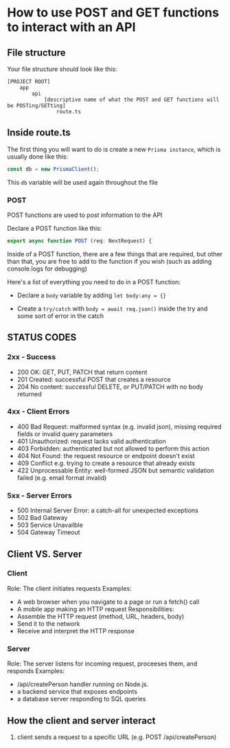 # How to use POST and GET functions to interact with an API
## File structure
Your file structure should look like this:
```
[PROJECT ROOT]
    app
        api
            [descriptive name of what the POST and GET functions will be POSTing/GETting]
                route.ts
```
## Inside route.ts
The first thing you will want to do is create a new `Prisma instance`, which is usually done like this:
```typescript
const db = new PrismaClient(); 
```
This `db` variable will be used again throughout the file

### POST
POST functions are used to post information to the API

Declare a POST function like this:
```typescript
export async function POST (req: NextRequest) {
```

Inside of a POST function, there are a few things that are required, but other than that, you are free to add to the function if you wish (such as adding console.logs for debugging)

Here's a list of everything you need to do in a POST function: 
* Declare a `body` variable by adding `let body:any = {}`

* Create a `try/catch` with `body = await req.json()` inside the try and some sort of error in the catch

## STATUS CODES
### 2xx - Success 
- 200 OK: GET, PUT, PATCH that return content
- 201 Created: successful POST that creates a resource
- 204 No content: successful DELETE, or PUT/PATCH with no body returned 

### 4xx - Client Errors 
- 400 Bad Request: malformed syntax (e.g. invalid json), missing required fields or invalid query parameters
- 401 Unauthorized: request lacks valid authentication 
- 403 Forbidden: authenticated but not allowed to perform this action 
- 404 Not Found: the request resource or endpoint doesn't exist
- 409 Conflict e.g. trying to create a resource that already exists
- 422 Unprocessable Entity: well-formed JSON but semantic validation failed (e.g. email format invalid)

### 5xx - Server Errors 
- 500 Internal Server Error: a catch-all for unexpected exceptions
- 502 Bad Gateway 
- 503 Service Unavailble 
- 504 Gateway Timeout

## Client VS. Server 
### Client
Role: The client initiates requests
Examples: 
- A web browser when you navigate to a page or run a fetch() call 
- A mobile app making an HTTP request
Responsibilities: 
- Assemble the HTTP request (method, URL, headers, body)
- Send it to the network
- Receive and interpret the HTTP response

### Server
Role: The server listens for incoming request, proceeses them, and responds
Examples: 
- /api/createPerson handler running on Node.js.
- a backend service that exposes endpoints
- a database server responding to SQL queries 

## How the client and server interact 
1. client sends a request to a specific URL (e.g. POST /api/createPerson)
